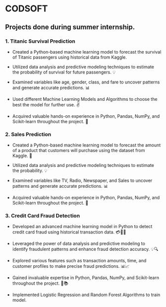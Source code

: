 # CODSOFT
## Projects done during summer internship.

### 1. Titanic Survival Prediction

- Created a Python-based machine learning model to forecast the survival of Titanic passengers using historical data from Kaggle. 

- Utilized data analysis and predictive modeling techniques to estimate the probability of survival for future passengers. 💡

- Examined variables like age, gender, class, and fare to uncover patterns and generate accurate predictions. 📊

- Used different Machine Learning Models and Algorithms to choose the best the model for further use. ✌️

- Acquired valuable hands-on experience in Python, Pandas, NumPy, and Scikit-learn throughout the project. 🐍

### 2. Sales Prediction

- Created a Python-based machine learning model to forecast the amount of a product that customers will purchase using the dataset from Kaggle. 🚢

- Utilized data analysis and predictive modeling techniques to estimate the probability. 💡

- Examined variables like TV, Radio, Newspaper, and Sales to uncover patterns and generate accurate predictions. 📊

- Acquired valuable hands-on experience in Python, Pandas, NumPy, and Scikit-learn throughout the project. 🐍

### 3. Credit Card Fraud Detection

- Developed an advanced machine learning model in Python to detect credit card fraud using historical transaction data. 💳🕵️‍♀️

- Leveraged the power of data analysis and predictive modeling to identify fraudulent patterns and enhance fraud detection accuracy. 💡🔍

- Explored various features such as transaction amounts, time, and customer profiles to make precise fraud predictions. 📊📈

- Gained invaluable expertise in Python, Pandas, NumPy, and Scikit-learn throughout the project. 🐍📚

- Implemented Logistic Regression and Random Forest Algorithms to train model.
